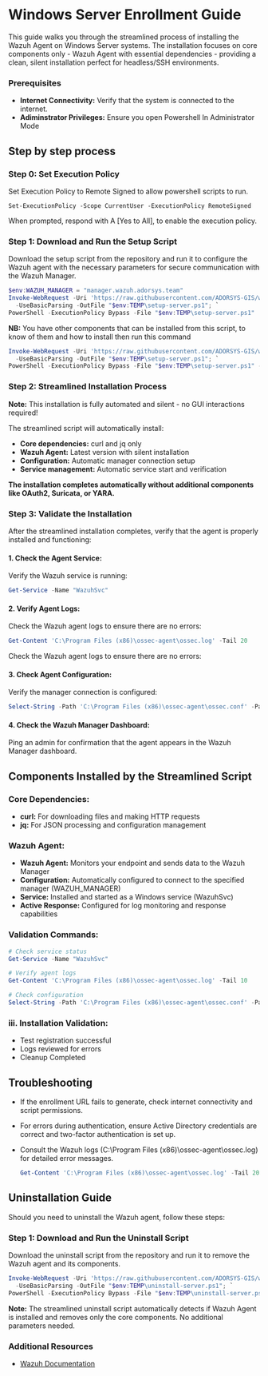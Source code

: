 # Windows Server Enrollment Guide

This guide walks you through the streamlined process of installing the Wazuh Agent on Windows Server systems. The installation focuses on core components only - Wazuh Agent with essential dependencies - providing a clean, silent installation perfect for headless/SSH environments.

### Prerequisites

- **Internet Connectivity:** Verify that the system is connected to the internet.
- **Adiminstrator Privileges:** Ensure you open Powershell In Administrator Mode

## Step by step process

### Step 0: Set Execution Policy

Set Execution Policy to Remote Signed to allow powershell scripts to run.

```
Set-ExecutionPolicy -Scope CurrentUser -ExecutionPolicy RemoteSigned
```

When prompted, respond with A [Yes to All], to enable the execution policy.

### Step 1: Download and Run the Setup Script

Download the setup script from the repository and run it to configure the Wazuh agent with the necessary parameters for secure communication with the Wazuh Manager.

```powershell
$env:WAZUH_MANAGER = "manager.wazuh.adorsys.team"
Invoke-WebRequest -Uri 'https://raw.githubusercontent.com/ADORSYS-GIS/wazuh-server/refs/tags/v0.1.2-rc1/scripts/setup-server.ps1' `
  -UseBasicParsing -OutFile "$env:TEMP\setup-server.ps1"; `
PowerShell -ExecutionPolicy Bypass -File "$env:TEMP\setup-server.ps1"
```

**NB:** You have other components that can be installed from this script, to know of them and how to install then run this command

```powershell
Invoke-WebRequest -Uri 'https://raw.githubusercontent.com/ADORSYS-GIS/wazuh-server/refs/tags/v0.1.2-rc1/scripts/setup-server.ps1' `
  -UseBasicParsing -OutFile "$env:TEMP\setup-server.ps1"; `
PowerShell -ExecutionPolicy Bypass -File "$env:TEMP\setup-server.ps1" -Help
```

### Step 2: Streamlined Installation Process

**Note:** This installation is fully automated and silent - no GUI interactions required!

The streamlined script will automatically install:
- **Core dependencies:** curl and jq only
- **Wazuh Agent:** Latest version with silent installation
- **Configuration:** Automatic manager connection setup
- **Service management:** Automatic service start and verification

**The installation completes automatically without additional components like OAuth2, Suricata, or YARA.**

### Step 3: Validate the Installation

After the streamlined installation completes, verify that the agent is properly installed and functioning:

#### 1. Check the Agent Service:

Verify the Wazuh service is running:

```powershell
Get-Service -Name "WazuhSvc"
```

#### 2. Verify Agent Logs:

Check the Wazuh agent logs to ensure there are no errors:

```powershell
Get-Content 'C:\Program Files (x86)\ossec-agent\ossec.log' -Tail 20
```

Check the Wazuh agent logs to ensure there are no errors:

#### 3. Check Agent Configuration:

Verify the manager connection is configured:

```powershell
Select-String -Path 'C:\Program Files (x86)\ossec-agent\ossec.conf' -Pattern '<server>'
```

#### 4. Check the Wazuh Manager Dashboard:

Ping an admin for confirmation that the agent appears in the Wazuh Manager dashboard.

## Components Installed by the Streamlined Script

### Core Dependencies:

- **curl:** For downloading files and making HTTP requests
- **jq:** For JSON processing and configuration management

### Wazuh Agent:

- **Wazuh Agent:** Monitors your endpoint and sends data to the Wazuh Manager
- **Configuration:** Automatically configured to connect to the specified manager (WAZUH_MANAGER)
- **Service:** Installed and started as a Windows service (WazuhSvc)
- **Active Response:** Configured for log monitoring and response capabilities

### Validation Commands:

```powershell
# Check service status
Get-Service -Name "WazuhSvc"

# Verify agent logs
Get-Content 'C:\Program Files (x86)\ossec-agent\ossec.log' -Tail 10

# Check configuration
Select-String -Path 'C:\Program Files (x86)\ossec-agent\ossec.conf' -Pattern '<server>'
```

### iii. Installation Validation:

- Test registration successful
- Logs reviewed for errors
- Cleanup Completed

## Troubleshooting

- If the enrollment URL fails to generate, check internet connectivity and script permissions.

- For errors during authentication, ensure Active Directory credentials are correct and two-factor authentication is set up.

- Consult the Wazuh logs (C:\Program Files (x86)\ossec-agent\ossec.log) for detailed error messages.
  ```powershell
  Get-Content 'C:\Program Files (x86)\ossec-agent\ossec.log' -Tail 20
  ```

## Uninstallation Guide

Should you need to uninstall the Wazuh agent, follow these steps:

### Step 1: Download and Run the Uninstall Script

Download the uninstall script from the repository and run it to remove the Wazuh agent and its components.

```powershell
Invoke-WebRequest -Uri 'https://raw.githubusercontent.com/ADORSYS-GIS/wazuh-server/refs/tags/v0.1.2-rc1/scripts/uninstall-server.ps1' `
  -UseBasicParsing -OutFile "$env:TEMP\uninstall-server.ps1"; `
PowerShell -ExecutionPolicy Bypass -File "$env:TEMP\uninstall-server.ps1"
```

**Note:** The streamlined uninstall script automatically detects if Wazuh Agent is installed and removes only the core components. No additional parameters needed.

### Additional Resources

- [Wazuh Documentation](https://documentation.wazuh.com/current/user-manual/agent/index.html#wazuh-agent)
